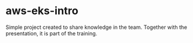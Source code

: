 # aws-eks-intro
Simple project created to share knowledge in the team. Together with the presentation, it is part of the training.
